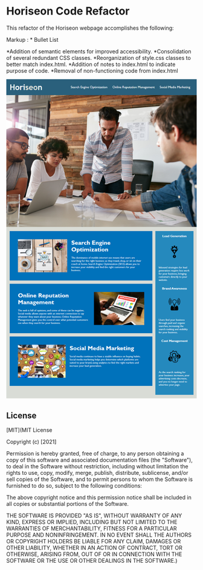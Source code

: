 # Horiseon Code Refactor

This refactor of the Horiseon webpage accomplishes the following:

Markup : * Bullet List

*Addition of semantic elements for improved accessibility.
*Consolidation of several redundant CSS classes.
*Reorganization of style.css classes to better match index.html.
*Addition of notes to index.html to indicate purpose of code.
*Removal of non-functioning code from index.html

![code refactor demo](./assets/images/website.png)

## License
[MIT](MIT License

Copyright (c) [2021]

Permission is hereby granted, free of charge, to any person obtaining a copy
of this software and associated documentation files (the "Software"), to deal
in the Software without restriction, including without limitation the rights
to use, copy, modify, merge, publish, distribute, sublicense, and/or sell
copies of the Software, and to permit persons to whom the Software is
furnished to do so, subject to the following conditions:

The above copyright notice and this permission notice shall be included in all
copies or substantial portions of the Software.

THE SOFTWARE IS PROVIDED "AS IS", WITHOUT WARRANTY OF ANY KIND, EXPRESS OR
IMPLIED, INCLUDING BUT NOT LIMITED TO THE WARRANTIES OF MERCHANTABILITY,
FITNESS FOR A PARTICULAR PURPOSE AND NONINFRINGEMENT. IN NO EVENT SHALL THE
AUTHORS OR COPYRIGHT HOLDERS BE LIABLE FOR ANY CLAIM, DAMAGES OR OTHER
LIABILITY, WHETHER IN AN ACTION OF CONTRACT, TORT OR OTHERWISE, ARISING FROM,
OUT OF OR IN CONNECTION WITH THE SOFTWARE OR THE USE OR OTHER DEALINGS IN THE
SOFTWARE.)